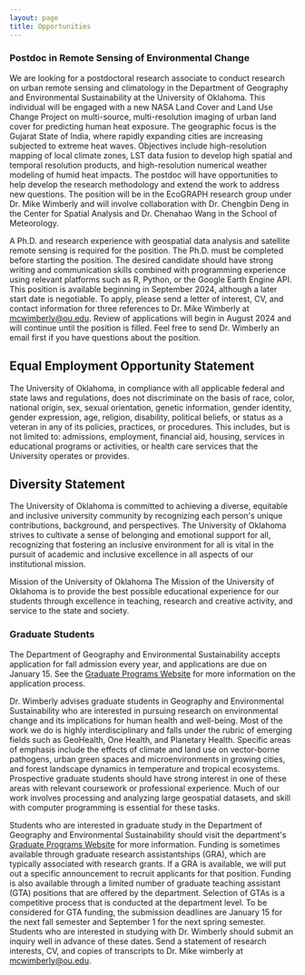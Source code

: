 ```yaml
---
layout: page
title: Opportunities
---
```

### Postdoc in Remote Sensing of Environmental Change
We are looking for a postdoctoral research associate to conduct research on urban remote sensing and climatology in the Department of Geography and Environmental Sustainability at the University of Oklahoma. This individual will be engaged with a new NASA Land Cover and Land Use Change Project on multi-source, multi-resolution imaging of urban land cover for predicting human heat exposure. The geographic focus is the Gujarat State of India, where rapidly expanding cities are increasing subjected to extreme heat waves. Objectives include high-resolution mapping of local climate zones, LST data fusion to develop high spatial and temporal resolution products, and high-resolution numerical weather modeling of humid heat impacts. The postdoc will have opportunities to help develop the research methodology and extend the work to address new questions. The position will be in the EcoGRAPH research group under Dr. Mike Wimberly and will involve collaboration with Dr. Chengbin Deng in the Center for Spatial Analysis and Dr. Chenahao Wang in the School of Meteorology.

A Ph.D. and research experience with geospatial data analysis and satellite remote sensing is required for the position. The Ph.D. must be completed before starting the position. The desired candidate should have strong writing and communication skills combined with programming experience using relevant platforms such as R, Python, or the Google Earth Engine API. This position is available beginning in September 2024, although a later start date is negotiable. To apply, please send a letter of interest, CV, and contact information for three references to Dr. Mike Wimberly at mcwimberly@ou.edu. Review of applications will begin in August 2024 and will continue until the position is filled. Feel free to send Dr. Wimberly an email first if you have questions about the position.

## Equal Employment Opportunity Statement
The University of Oklahoma, in compliance with all applicable federal and state laws and regulations, does not discriminate on the basis of race, color, national origin, sex, sexual orientation, genetic information, gender identity, gender expression, age, religion, disability, political beliefs, or status as a veteran in any of its policies, practices, or procedures. This includes, but is not limited to:  admissions, employment, financial aid, housing, services in educational programs or activities, or health care services that the University operates or provides.

## Diversity Statement 
The University of Oklahoma is committed to achieving a diverse, equitable and inclusive university community by recognizing each person's unique contributions, background, and perspectives. The University of Oklahoma strives to cultivate a sense of belonging and emotional support for all, recognizing that fostering an inclusive environment for all is vital in the pursuit of academic and inclusive excellence in all aspects of our institutional mission.

Mission of the University of Oklahoma
The Mission of the University of Oklahoma is to provide the best possible educational experience for our students through excellence in teaching, research and creative activity, and service to the state and society.


### Graduate Students
The Department of Geography and Environmental Sustainability accepts application for fall admission every year, and applications are due on January 15. See the [Graduate Programs Website](https://www.ou.edu/ags/geography/degree-programs/graduate-program) for more information on the application process.

Dr. Wimberly advises graduate students in Geography and Environmental Sustainability who are interested in pursuing research on environmental change and its implications for human health and well-being. Most of the work we do is highly interdisciplinary and falls under the rubric of emerging fields such as GeoHealth, One Health, and Planetary Health. Specific areas of emphasis include the effects of climate and land use on vector-borne pathogens, urban green spaces and microenvironments in growing cities,  and forest landscape dynamics in temperature and tropical ecosystems. Prospective graduate students should have strong interest in one of these areas with relevant coursework or professional experience. Much of our work involves processing and analyzing large geospatial datasets, and skill with computer programming is essential for these tasks. 

Students who are interested in graduate study in the Department of Geography and Environmental Sustainability should visit the department's [Graduate Programs Website](https://www.ou.edu/ags/geography/degree-programs/graduate-program) for more information. Funding is sometimes available through graduate research assistantships (GRA), which are typically associated with research grants. If a GRA is available, we will put out a specific announcement to recruit applicants for that position. Funding is also  available through a limited number of graduate teaching assistant (GTA) positions that are offered by the department. Selection of GTAs is a competitive process that is conducted at the department level. To be considered for GTA funding, the submission deadlines are January 15 for the next fall semester and September 1 for the next spring semester. Students who are interested in studying with Dr. Wimberly should submit an inquiry well in advance of these dates. Send a statement of research interests, CV, and copies of transcripts to Dr. Mike wimberly at mcwimberly@ou.edu. 


